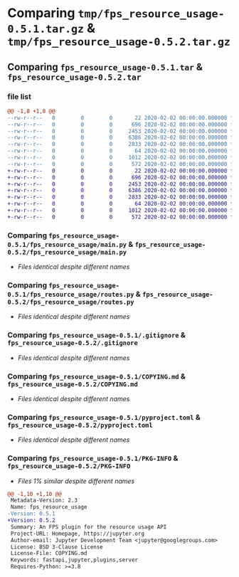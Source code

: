 # Comparing `tmp/fps_resource_usage-0.5.1.tar.gz` & `tmp/fps_resource_usage-0.5.2.tar.gz`

## Comparing `fps_resource_usage-0.5.1.tar` & `fps_resource_usage-0.5.2.tar`

### file list

```diff
@@ -1,8 +1,8 @@
--rw-r--r--   0        0        0       22 2020-02-02 00:00:00.000000 fps_resource_usage-0.5.1/fps_resource_usage/__init__.py
--rw-r--r--   0        0        0      696 2020-02-02 00:00:00.000000 fps_resource_usage-0.5.1/fps_resource_usage/main.py
--rw-r--r--   0        0        0     2453 2020-02-02 00:00:00.000000 fps_resource_usage-0.5.1/fps_resource_usage/routes.py
--rw-r--r--   0        0        0     6386 2020-02-02 00:00:00.000000 fps_resource_usage-0.5.1/.gitignore
--rw-r--r--   0        0        0     2833 2020-02-02 00:00:00.000000 fps_resource_usage-0.5.1/COPYING.md
--rw-r--r--   0        0        0       64 2020-02-02 00:00:00.000000 fps_resource_usage-0.5.1/README.md
--rw-r--r--   0        0        0     1012 2020-02-02 00:00:00.000000 fps_resource_usage-0.5.1/pyproject.toml
--rw-r--r--   0        0        0      572 2020-02-02 00:00:00.000000 fps_resource_usage-0.5.1/PKG-INFO
+-rw-r--r--   0        0        0       22 2020-02-02 00:00:00.000000 fps_resource_usage-0.5.2/fps_resource_usage/__init__.py
+-rw-r--r--   0        0        0      696 2020-02-02 00:00:00.000000 fps_resource_usage-0.5.2/fps_resource_usage/main.py
+-rw-r--r--   0        0        0     2453 2020-02-02 00:00:00.000000 fps_resource_usage-0.5.2/fps_resource_usage/routes.py
+-rw-r--r--   0        0        0     6386 2020-02-02 00:00:00.000000 fps_resource_usage-0.5.2/.gitignore
+-rw-r--r--   0        0        0     2833 2020-02-02 00:00:00.000000 fps_resource_usage-0.5.2/COPYING.md
+-rw-r--r--   0        0        0       64 2020-02-02 00:00:00.000000 fps_resource_usage-0.5.2/README.md
+-rw-r--r--   0        0        0     1012 2020-02-02 00:00:00.000000 fps_resource_usage-0.5.2/pyproject.toml
+-rw-r--r--   0        0        0      572 2020-02-02 00:00:00.000000 fps_resource_usage-0.5.2/PKG-INFO
```

### Comparing `fps_resource_usage-0.5.1/fps_resource_usage/main.py` & `fps_resource_usage-0.5.2/fps_resource_usage/main.py`

 * *Files identical despite different names*

### Comparing `fps_resource_usage-0.5.1/fps_resource_usage/routes.py` & `fps_resource_usage-0.5.2/fps_resource_usage/routes.py`

 * *Files identical despite different names*

### Comparing `fps_resource_usage-0.5.1/.gitignore` & `fps_resource_usage-0.5.2/.gitignore`

 * *Files identical despite different names*

### Comparing `fps_resource_usage-0.5.1/COPYING.md` & `fps_resource_usage-0.5.2/COPYING.md`

 * *Files identical despite different names*

### Comparing `fps_resource_usage-0.5.1/pyproject.toml` & `fps_resource_usage-0.5.2/pyproject.toml`

 * *Files identical despite different names*

### Comparing `fps_resource_usage-0.5.1/PKG-INFO` & `fps_resource_usage-0.5.2/PKG-INFO`

 * *Files 1% similar despite different names*

```diff
@@ -1,10 +1,10 @@
 Metadata-Version: 2.3
 Name: fps_resource_usage
-Version: 0.5.1
+Version: 0.5.2
 Summary: An FPS plugin for the resource usage API
 Project-URL: Homepage, https://jupyter.org
 Author-email: Jupyter Development Team <jupyter@googlegroups.com>
 License: BSD 3-Clause License
 License-File: COPYING.md
 Keywords: fastapi,jupyter,plugins,server
 Requires-Python: >=3.8
```

